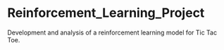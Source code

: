 # Reinforcement_Learning_Project

Development and analysis of a reinforcement learning model for Tic Tac Toe. 
